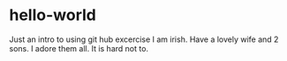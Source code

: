 # hello-world
Just an intro to using git hub excercise
I am irish. Have a lovely wife and 2 sons.
I adore them all. It is hard not to. 
